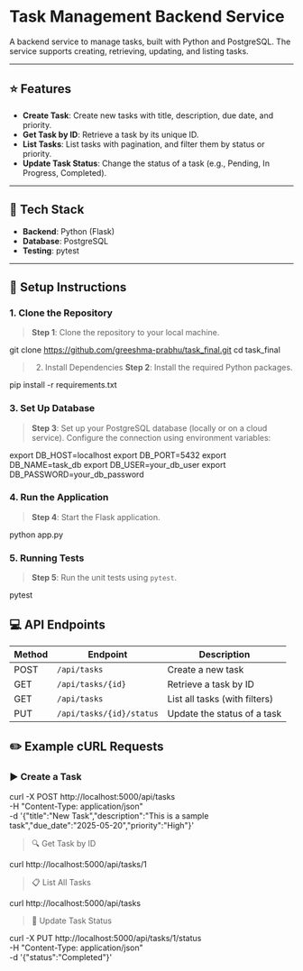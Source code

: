 # Task Management Backend Service

A backend service to manage tasks, built with Python and PostgreSQL. The service supports creating, retrieving, updating, and listing tasks.

---

## :star: Features

- **Create Task**: Create new tasks with title, description, due date, and priority.
- **Get Task by ID**: Retrieve a task by its unique ID.
- **List Tasks**: List tasks with pagination, and filter them by status or priority.
- **Update Task Status**: Change the status of a task (e.g., Pending, In Progress, Completed).

---

## :wrench: Tech Stack

- **Backend**: Python (Flask)
- **Database**: PostgreSQL
- **Testing**: pytest

---
## :memo: Setup Instructions

### 1. Clone the Repository

> **Step 1**: Clone the repository to your local machine.


git clone https://github.com/greeshma-prabhu/task_final.git
cd task_final

> 2. Install Dependencies
**Step 2**: Install the required Python packages.



pip install -r requirements.txt

### 3. Set Up Database

> **Step 3**: Set up your PostgreSQL database (locally or on a cloud service). Configure the connection using environment variables:


export DB_HOST=localhost
export DB_PORT=5432
export DB_NAME=task_db
export DB_USER=your_db_user
export DB_PASSWORD=your_db_password

### 4. Run the Application

> **Step 4**: Start the Flask application.


python app.py

### 5. Running Tests

> **Step 5**: Run the unit tests using `pytest`.


pytest

## :computer: API Endpoints

| Method | Endpoint                      | Description                     |
|--------|-------------------------------|---------------------------------|
| POST   | `/api/tasks`                 | Create a new task               |
| GET    | `/api/tasks/{id}`            | Retrieve a task by ID           |
| GET    | `/api/tasks`                 | List all tasks (with filters)   |
| PUT    | `/api/tasks/{id}/status`     | Update the status of a task     |

## :pencil2: Example cURL Requests

### ▶️ Create a Task

curl -X POST http://localhost:5000/api/tasks \
-H "Content-Type: application/json" \
-d '{"title":"New Task","description":"This is a sample task","due_date":"2025-05-20","priority":"High"}'

>🔍 Get Task by ID


curl http://localhost:5000/api/tasks/1


>📋 List All Tasks


curl http://localhost:5000/api/tasks

>🔁 Update Task Status


curl -X PUT http://localhost:5000/api/tasks/1/status \
-H "Content-Type: application/json" \
-d '{"status":"Completed"}'


